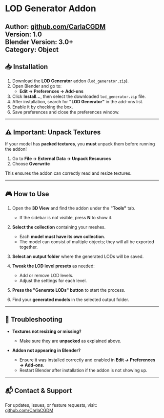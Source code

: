 # LOD Generator Addon  

**Author:** [github.com/CarlaCGDM](https://github.com/CarlaCGDM)  
**Version:** 1.0  
**Blender Version:** 3.0+  
**Category:** Object  
---

## 📥 Installation  

1. Download the **LOD Generator** addon (`lod_generator.zip`).  
2. Open Blender and go to:  
   - **Edit → Preferences → Add-ons**  
3. Click **Install...**, then select the downloaded `lod_generator.zip` file.  
4. After installation, search for **"LOD Generator"** in the add-ons list.  
5. Enable it by checking the box.  
6. Save preferences and close the preferences window.  

---

## ⚠ Important: Unpack Textures  

If your model has **packed textures**, you **must** unpack them before running the addon!  

1. Go to **File → External Data → Unpack Resources**  
2. Choose **Overwrite**  

This ensures the addon can correctly read and resize textures.  

---

## 🎮 How to Use  

1. Open the **3D View** and find the addon under the **"Tools"** tab.  
   - If the sidebar is not visible, press **N** to show it.  

2. **Select the collection** containing your meshes.  
   - Each **model must have its own collection**.  
   - The model can consist of multiple objects; they will all be exported together.  

3. **Select an output folder** where the generated LODs will be saved.  

4. **Tweak the LOD level presets** as needed:  
   - Add or remove LOD levels.  
   - Adjust the settings for each level.  

5. **Press the "Generate LODs" button** to start the process.  

6. Find your **generated models** in the selected output folder.  

---

## 🔧 Troubleshooting  

- **Textures not resizing or missing?**  
  - Make sure they are **unpacked** as explained above.  

- **Addon not appearing in Blender?**  
  - Ensure it was installed correctly and enabled in **Edit → Preferences → Add-ons**.  
  - Restart Blender after installation if the addon is not showing up.  

---

## 📬 Contact & Support  

For updates, issues, or feature requests, visit:  
[github.com/CarlaCGDM](https://github.com/CarlaCGDM)  

